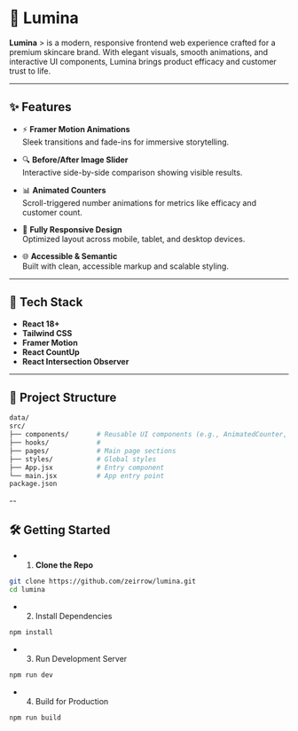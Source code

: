 # 🌟 Lumina

**Lumina** > is a modern, responsive frontend web experience crafted for a premium skincare brand. With elegant visuals, smooth animations, and interactive UI components, Lumina brings product efficacy and customer trust to life.

---

## ✨ Features

- ⚡️ **Framer Motion Animations**  
  Sleek transitions and fade-ins for immersive storytelling.

- 🔍 **Before/After Image Slider**  
  Interactive side-by-side comparison showing visible results.

- 📊 **Animated Counters**  
  Scroll-triggered number animations for metrics like efficacy and customer count.

- 📱 **Fully Responsive Design**  
  Optimized layout across mobile, tablet, and desktop devices.

- 🌐 **Accessible & Semantic**  
  Built with clean, accessible markup and scalable styling.

---

## 🚀 Tech Stack

- **React 18+**
- **Tailwind CSS**
- **Framer Motion**
- **React CountUp**
- **React Intersection Observer**

---

## 🧩 Project Structure

```bash
data/
src/
├── components/       # Reusable UI components (e.g., AnimatedCounter, Slider)
├── hooks/            #
├── pages/            # Main page sections
├── styles/           # Global styles
├── App.jsx           # Entry component
└── main.jsx          # App entry point
package.json
```

--

## 🛠️ Getting Started

- 1.  **Clone the Repo**

```bash
git clone https://github.com/zeirrow/lumina.git
cd lumina
```

- 2. Install Dependencies

```bash
npm install
```

- 3. Run Development Server

```bash
npm run dev
```

- 4. Build for Production

```bash
npm run build
```
